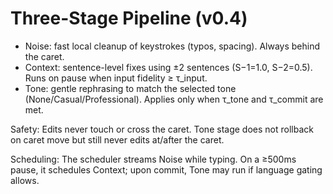 <!--══════════════════════════════════════════════════════════
  ╔════════════════════════════════════════════════════════════╗
  ║  ░  T H R E E ‑ S T A G E   P I P E L I N E   ( v 0 . 4 ) ░  ║
  ║                                                            ║
  ║                                                            ║
  ║                                                            ║
  ║                                                            ║
  ║           ╌╌  P L A C E H O L D E R  ╌╌              ║
  ║                                                            ║
  ║                                                            ║
  ║                                                            ║
  ║                                                            ║
  ╚════════════════════════════════════════════════════════════╝
    • WHAT ▸ Noise → Context → Tone stages, confidence-gated
    • WHY  ▸ Improve text in layers without breaking flow
    • HOW  ▸ See diffusionController, sweepScheduler; UI exposes tone controls
-->

# Three-Stage Pipeline (v0.4)

- Noise: fast local cleanup of keystrokes (typos, spacing). Always behind the caret.
- Context: sentence-level fixes using ±2 sentences (S−1=1.0, S−2=0.5). Runs on pause when input fidelity ≥ τ_input.
- Tone: gentle rephrasing to match the selected tone (None/Casual/Professional). Applies only when τ_tone and τ_commit are met.

Safety: Edits never touch or cross the caret. Tone stage does not rollback on caret move but still never edits at/after the caret.

Scheduling: The scheduler streams Noise while typing. On a ≥500ms pause, it schedules Context; upon commit, Tone may run if language gating allows.
